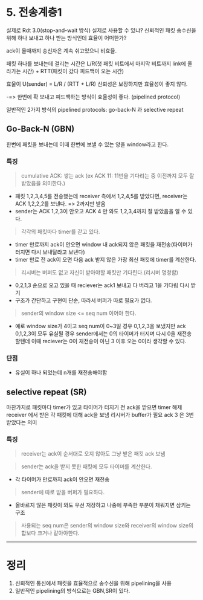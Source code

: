 # 5.  전송계층1

실제로 Rdt 3.0(stop-and-wait 방식) 실제로 사용할 수 있냐?
신뢰적인 패킷 송수신을 위해 하나 보내고 하나 받는 방식인데
효율이 어떠한가?

ack이 올때까지 송신자은 계속 쉬고있으니 비효율.

패킷 하나를 보내는데 걸리는 시간은
L/R(첫 패킷 비트에서 마지막 비트까지 link에 올라가는 시간) + RTT(패킷이 갔다 피드백이 오는 시간)

효울이 
U(sender) = L/R / (RTT + L/R)
신뢰성은 보장하지만 효율성이 좋지 않다.

-=> 한번에 확 보내고 피드백하는 방식이 효율성이 좋다. (pipelined protocol)

일반적인 2가지 방식의 pipelined protocols: go-back-N 과 selective repeat


## Go-Back-N (GBN)


한번에 패킷을 보내는데 이때 한번에 보낼 수 있는 양을 window라고 한다.

### 특징

> cumulative ACK: 쌓는 ack (ex ACK 11: 11번을 기다리는 중 이전까지 모두 잘 받았음을 의미한다.)
- 패킷 1,2,3,4,5를 전송했는데 receiver 측에서 1,2,4,5를 받았다면, receiver는 ACK 1,2,2,2를 보낸다. => 2까지만 받음
- sender는 ACK 1,2,3이 안오고 ACK 4 만 와도 1,2,3,4까지 잘 받았음을 알 수 있다.


> 각각의 패킷마다 timer를 갇고 있다.
- timer 만료까지 ack이 안오면 window 내 ack되지 않은 패킷을 재전송(타이머가 터지면 다시 보내달라고 보낸다)
- timer 만료 전 ack이 오면 다음 ack 받지 않은 가장 최신 패킷에 timer를 계산한다.

> 리시버는 버퍼도 없고 자신이 받아야할 패킷만 기다린다.(리시버 멍청함)
- 0,2,1,3 순으로 오고 있을 때 reciever는 ack1 보내고 다 버리고 1을 기다림 다시 받기
- 구조가 간단하고 구현이 단순, 따라서 버퍼가 따로 필요가 없다.

> sender의 window size <= seq num 이어야 한다.
- 예로 window size가 4이고 seq num이 0~3일 경우 0,1,2,3을 보냈지만 ack 0,1,2,3이 모두 유실될 경우 sender에서는 0의 타이머가 터지며 다시 0을 재전송 할텐데 이때 reciever는 0이 재전송이 아닌 3 이후 오는 0이라 생각할 수 있다.


### 단점 

- 유실이 하나 되었는데 n개를 재전송해야함


## selective repeat (SR)

마찬가지로 패킷마다 timer가 있고 타이머가 터지기 전 ack을 받으면 timer 해제
receiver 에서 받은 각 패킷에 대해 ack을 보냄
리시버가 buffer가 필요
ack 3 은 3번 받았다는 의미 

### 특징
> receiver는 ack이 순서대로 오지 않아도 그냥 받은 패킷 ack 보냄

> sender는 ack을 받지 못한 패킷에 모두 타이머를 계산한다.
- 각 타이머가 만료까지 ack이 안오면 재전송

> sender에 따로 받을 버퍼가 필요하다.
- 올바르지 않은 패킷이 와도 우선 저장하고 나중에 부족한 부분이 채워지면 삼키는 구조

> 사용되는 seq num은 sender의 window size와 receiver의 window size의 합보다 크거나 같아야한다.


---
# 정리

1. 신뢰적인 통신에서 패킷을 효율적으로 송수신을 위해 pipelining을 사용
2. 일반적인 pipelining의 방식으로는 GBN,SR이 있다.
